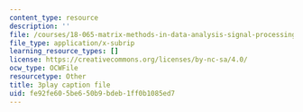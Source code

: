 ```yaml
---
content_type: resource
description: ''
file: /courses/18-065-matrix-methods-in-data-analysis-signal-processing-and-machine-learning-spring-2018/fe92fe605be650b9bdeb1ff0b1085ed7_XhSk_Lw2X_U.vtt
file_type: application/x-subrip
learning_resource_types: []
license: https://creativecommons.org/licenses/by-nc-sa/4.0/
ocw_type: OCWFile
resourcetype: Other
title: 3play caption file
uid: fe92fe60-5be6-50b9-bdeb-1ff0b1085ed7
---
```

